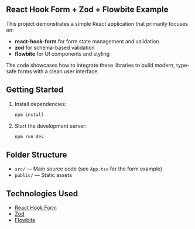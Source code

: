 ## React Hook Form + Zod + Flowbite Example

This project demonstrates a simple React application that primarily focuses on:

- **react-hook-form** for form state management and validation
- **zod** for schema-based validation
- **flowbite** for UI components and styling

The code showcases how to integrate these libraries to build modern, type-safe forms with a clean user interface.

## Getting Started

1. Install dependencies:
   ```bash
   npm install
   ```
2. Start the development server:
   ```bash
   npm run dev
   ```

## Folder Structure

- `src/` — Main source code (see `App.tsx` for the form example)
- `public/` — Static assets

## Technologies Used

- [React Hook Form](https://react-hook-form.com/)
- [Zod](https://zod.dev/)
- [Flowbite](https://flowbite-react.com/)

